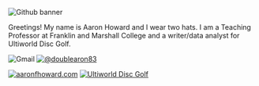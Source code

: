 ![Github banner](https://user-images.githubusercontent.com/85269652/179813907-858e8f52-3139-43c9-9e89-cc854d12d598.JPG)

Greetings!  My name is Aaron Howard and I wear two hats.  I am a Teaching Professor at Franklin and Marshall College and a writer/data analyst for Ultiworld Disc Golf.

![Gmail](https://img.shields.io/badge/ahoward1@fandm.edu-D14836?style=for-the-badge&logo=gmail&logoColor=white)  [![@doublearon83](https://img.shields.io/badge/Instagram-E4405F?style=for-the-badge&logo=instagram&logoColor=white)](https://www.instagram.com/doublearon83)

[![aaronfhoward.com](https://img.shields.io/website-up-down-green-red/http/shields.io.svg)](http://aaronfhoward.com) [![Ultiworld Disc Golf](https://img.shields.io/badge/Ultiworld%20Disc%20Golf-red.svg)](https://discgolf.ultiworld.com/author/ahoward/)
